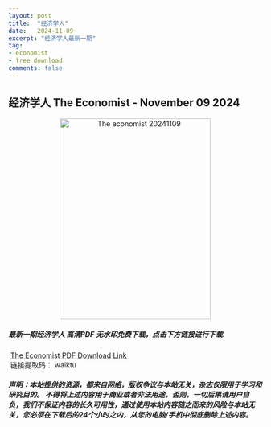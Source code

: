 ```yaml
---
layout: post
title:  "经济学人"
date:   2024-11-09
excerpt: "经济学人最新一期"
tag:
- economist
- free download
comments: false
---
```


## 经济学人 The Economist - November 09 2024


<div align="center">
<img src="https://i.postimg.cc/5t0rMkKG/The-Economist-USA-November-9-2024-00.png" alt="The economist 20241109" border="0" width = 300 height = 400 /> 
</div>


 <h5>最新一期经济学人 高清PDF 无水印免费下载，点击下方链接进行下载. </h5>
 
  <a href="https://wwfh.lanzout.com/if05a2evs2ud">The Economist PDF Download Link </a>  
  <br/>
  链接提取码： waiktu
 
##### 声明：本站提供的资源，都来自网络，版权争议与本站无关，杂志仅限用于学习和研究目的。 不得将上述内容用于商业或者非法用途，否则，一切后果请用户自负，我们不保证内容的长久可用性，通过使用本站内容随之而来的风险与本站无关，您必须在下载后的24个小时之内，从您的电脑/手机中彻底删除上述内容。
 
